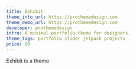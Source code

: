 ```yaml
---
title: Exhibit
theme_info_url: https://prothemedesign.com
theme_demo_url: https://prothemedesign.com
developer: prothemedesign
intro: A minimal portfolio theme for designers.
theme_tags: portfolio slider jetpack projects
price: 99
---
```

Exhibit is a theme
